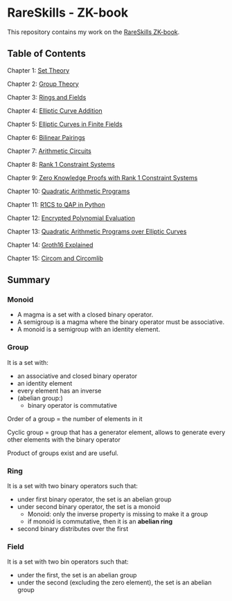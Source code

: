 # RareSkills - ZK-book


This repository contains my work on the [RareSkills ZK-book](https://www.rareskills.io/zk-book).

## Table of Contents

Chapter 1: [Set Theory](./set-theory/README.md)

Chapter 2: [Group Theory](./group-theory/README.md)

Chapter 3: [Rings and Fields](./rings-and-fields/README.md)

Chapter 4: [Elliptic Curve Addition](./elliptic-curve-addition/README.md)

Chapter 5: [Elliptic Curves in Finite Fields](./elliptic-curve-finite-field/README.md)

Chapter 6: [Bilinear Pairings](./bilinear-pairing/README.md)

Chapter 7: [Arithmetic Circuits](./arithmetic-circuits/README.md)

Chapter 8: [Rank 1 Constraint Systems](./rank-1-constraint-systems/README.md)

Chapter 9: [Zero Knowledge Proofs with Rank 1 Constraint Systems](./zkp-with-r1cs/README.md)

Chapter 10: [Quadratic Arithmetic Programs](./quadratic-arithmetic-programs/README.md)

Chapter 11: [R1CS to QAP in Python](./r1cs-to-qap/README.md)

Chapter 12: [Encrypted Polynomial Evaluation](./encrypted-polynomial-evaluation/README.md)

Chapter 13: [Quadratic Arithmetic Programs over Elliptic Curves]()

Chapter 14: [Groth16 Explained]()

Chapter 15: [Circom and Circomlib]()


## Summary
### Monoid
- A magma is a set with a closed binary operator.
- A semigroup is a magma where the binary operator must be associative.
- A monoid is a semigroup with an identity element.

### Group
It is a set with:
* an associative and closed binary operator
* an identity element
* every element has an inverse
* (abelian group:) 
    * binary operator is commutative

Order of a group = the number of elements in it

Cyclic group = group that has a generator element, allows to generate every other elements with the binary operator

Product of groups exist and are useful.

### Ring
It is a set with two binary operators such that:
- under first binary operator, the set is an abelian group
- under second binary operator, the set is a monoid
    - Monoid: only the inverse property is missing to make it a group
    - if monoid is commutative, then it is an **abelian ring**
- second binary distributes over the first


### Field
It is a set with two bin operators such that:
- under the first, the set is an abelian group
- under the second (excluding the zero element), the set is an abelian group


